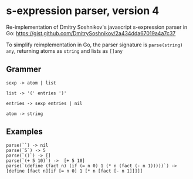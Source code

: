 # s-expression parser, version 4

Re-implementation of  Dmitry Soshnikov's javascript s-expression parser in Go: https://gist.github.com/DmitrySoshnikov/2a434dda67019a4a7c37

To simplify reimplementation in Go, the parser signature is `parse(string) any`, returning atoms as `string` and lists as `[]any`

## Grammer

```
sexp -> atom | list

list -> '(' entries ')'

entries -> sexp entries | nil

atom -> string
```

## Examples

```
parse(``) -> nil
parse(`5`) -> 5
parse(`()`) -> []
parse(`(+ 5 10)`) ->  [+ 5 10]
parse(`(define (fact n) (if (= n 0) 1 (* n (fact (- n 1)))))`) -> [define [fact n][if [= n 0] 1 [* n [fact [- n 1]]]]]
```

